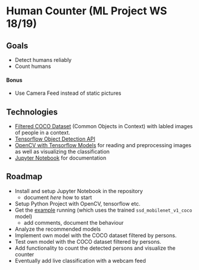 # Human Counter (ML Project WS 18/19)

## Goals

- Detect humans reliably
- Count humans

#### Bonus
- Use Camera Feed instead of static pictures

## Technologies

- [Filtered COCO Dataset](http://cocodataset.org/) (Common Objects in Context) with labled images of people in a context.
- [Tensorflow Object Detection API](https://github.com/tensorflow/models/tree/master/research/object_detection)
- [OpenCV with Tensorflow Models](https://github.com/opencv/opencv/wiki/TensorFlow-Object-Detection-API) for reading and preprocessing images as well as visualizing the classification
- [Jupyter Notebook](https://jupyter.org/) for documentation

## Roadmap

- Install and setup Jupyter Notebook in the repository
  - document _here_ how to start
- Setup Python Project with OpenCV, tensorflow etc.
- Get the [example](https://github.com/opencv/opencv/wiki/TensorFlow-Object-Detection-API) running (which uses the trained `ssd_mobilenet_v1_coco` model)
  - add comments, document the behaviour
- Analyze the recommended models
- Implement own model with the COCO dataset filtered by persons.
- Test own model with the COCO dataset filtered by persons.
- Add functionality to count the detected persons and visualize the counter
- Eventually add live classification with a webcam feed

